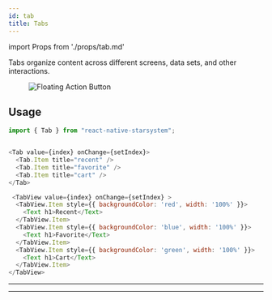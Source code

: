 ```yaml
---
id: tab
title: Tabs
---
```


import Props from './props/tab.md'

Tabs organize content across different screens, data sets, and other interactions.

<div className="component-preview component-preview--grid component-preview--grid-10">
  <figure>
    <img src="/img/tab.jpg" alt="Floating Action Button" />
  </figure>
</div>

## Usage

```js
import { Tab } from "react-native-starsystem";
```

```js

<Tab value={index} onChange={setIndex}>
  <Tab.Item title="recent" />
  <Tab.Item title="favorite" />
  <Tab.Item title="cart" />
</Tab>

 <TabView value={index} onChange={setIndex} >
  <TabView.Item style={{ backgroundColor: 'red', width: '100%' }}>
    <Text h1>Recent</Text>
  </TabView.Item>
  <TabView.Item style={{ backgroundColor: 'blue', width: '100%' }}>
    <Text h1>Favorite</Text>
  </TabView.Item>
  <TabView.Item style={{ backgroundColor: 'green', width: '100%' }}>
    <Text h1>Cart</Text>
  </TabView.Item>
</TabView>
```

---

<Props />

---
